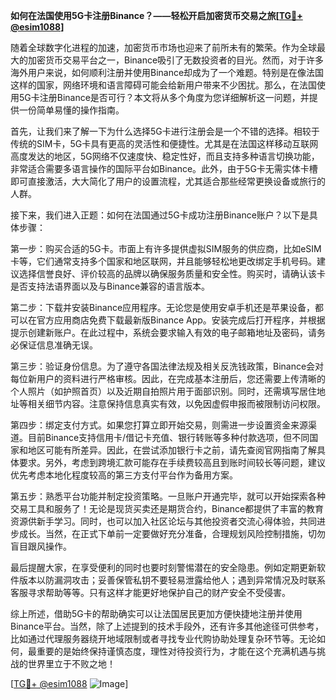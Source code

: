 **如何在法国使用5G卡注册Binance？——轻松开启加密货币交易之旅[[TG💪+ @esim1088](https://t.me/s/esim1088)]**

随着全球数字化进程的加速，加密货币市场也迎来了前所未有的繁荣。作为全球最大的加密货币交易平台之一，Binance吸引了无数投资者的目光。然而，对于许多海外用户来说，如何顺利注册并使用Binance却成为了一个难题。特别是在像法国这样的国家，网络环境和语言障碍可能会给新用户带来不少困扰。那么，在法国使用5G卡注册Binance是否可行？本文将从多个角度为您详细解析这一问题，并提供一份简单易懂的操作指南。

首先，让我们来了解一下为什么选择5G卡进行注册会是一个不错的选择。相较于传统的SIM卡，5G卡具有更高的灵活性和便捷性。尤其是在法国这样移动互联网高度发达的地区，5G网络不仅速度快、稳定性好，而且支持多种语言切换功能，非常适合需要多语言操作的国际平台如Binance。此外，由于5G卡无需实体卡槽即可直接激活，大大简化了用户的设置流程，尤其适合那些经常更换设备或旅行的人群。

接下来，我们进入正题：如何在法国通过5G卡成功注册Binance账户？以下是具体步骤：

第一步：购买合适的5G卡。市面上有许多提供虚拟SIM服务的供应商，比如eSIM卡等，它们通常支持多个国家和地区联网，并且能够轻松地更改绑定手机号码。建议选择信誉良好、评价较高的品牌以确保服务质量和安全性。购买时，请确认该卡是否支持法语界面以及与Binance兼容的语言版本。

第二步：下载并安装Binance应用程序。无论您是使用安卓手机还是苹果设备，都可以在官方应用商店免费下载最新版Binance App。安装完成后打开程序，并根据提示创建新账户。在此过程中，系统会要求输入有效的电子邮箱地址及密码，请务必保证信息准确无误。

第三步：验证身份信息。为了遵守各国法律法规及相关反洗钱政策，Binance会对每位新用户的资料进行严格审核。因此，在完成基本注册后，您还需要上传清晰的个人照片（如护照首页）以及近期自拍照片用于面部识别。同时，还需填写居住地址等相关细节内容。注意保持信息真实有效，以免因虚假申报而被限制访问权限。

第四步：绑定支付方式。如果您打算立即开始交易，则需进一步设置资金来源渠道。目前Binance支持信用卡/借记卡充值、银行转账等多种付款选项，但不同国家和地区可能有所差异。因此，在尝试添加银行卡之前，请先查阅官网指南了解具体要求。另外，考虑到跨境汇款可能存在手续费较高且到账时间较长等问题，建议优先考虑本地化程度较高的第三方支付平台作为备用方案。

第五步：熟悉平台功能并制定投资策略。一旦账户开通完毕，就可以开始探索各种交易工具和服务了！无论是现货买卖还是期货合约，Binance都提供了丰富的教育资源供新手学习。同时，也可以加入社区论坛与其他投资者交流心得体验，共同进步成长。当然，在正式下单前一定要做好充分准备，合理规划风险控制措施，切勿盲目跟风操作。

最后提醒大家，在享受便利的同时也要时刻警惕潜在的安全隐患。例如定期更新软件版本以防漏洞攻击；妥善保管私钥不要轻易泄露给他人；遇到异常情况及时联系客服寻求帮助等等。只有这样才能更好地保护自己的财产安全不受侵害。

综上所述，借助5G卡的帮助确实可以让法国居民更加方便快捷地注册并使用Binance平台。当然，除了上述提到的技术手段外，还有许多其他途径可供参考，比如通过代理服务器绕开地域限制或者寻找专业代购协助处理复杂环节等。无论如何，最重要的是始终保持谨慎态度，理性对待投资行为，才能在这个充满机遇与挑战的世界里立于不败之地！

[[TG💪+ @esim1088](https://t.me/s/esim1088) ![Image](https://i.postimg.cc/4NQfJmqS/Snipaste-2025-05-13-00-14-12.png)]